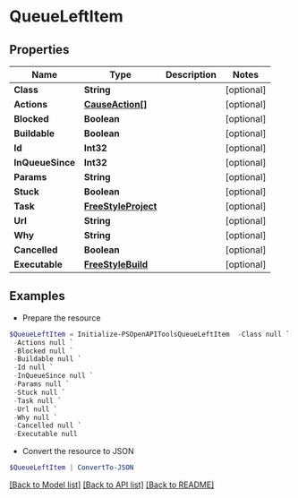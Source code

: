 # QueueLeftItem
## Properties

Name | Type | Description | Notes
------------ | ------------- | ------------- | -------------
**Class** | **String** |  | [optional] 
**Actions** | [**CauseAction[]**](CauseAction.md) |  | [optional] 
**Blocked** | **Boolean** |  | [optional] 
**Buildable** | **Boolean** |  | [optional] 
**Id** | **Int32** |  | [optional] 
**InQueueSince** | **Int32** |  | [optional] 
**Params** | **String** |  | [optional] 
**Stuck** | **Boolean** |  | [optional] 
**Task** | [**FreeStyleProject**](FreeStyleProject.md) |  | [optional] 
**Url** | **String** |  | [optional] 
**Why** | **String** |  | [optional] 
**Cancelled** | **Boolean** |  | [optional] 
**Executable** | [**FreeStyleBuild**](FreeStyleBuild.md) |  | [optional] 

## Examples

- Prepare the resource
```powershell
$QueueLeftItem = Initialize-PSOpenAPIToolsQueueLeftItem  -Class null `
 -Actions null `
 -Blocked null `
 -Buildable null `
 -Id null `
 -InQueueSince null `
 -Params null `
 -Stuck null `
 -Task null `
 -Url null `
 -Why null `
 -Cancelled null `
 -Executable null
```

- Convert the resource to JSON
```powershell
$QueueLeftItem | ConvertTo-JSON
```

[[Back to Model list]](../README.md#documentation-for-models) [[Back to API list]](../README.md#documentation-for-api-endpoints) [[Back to README]](../README.md)

